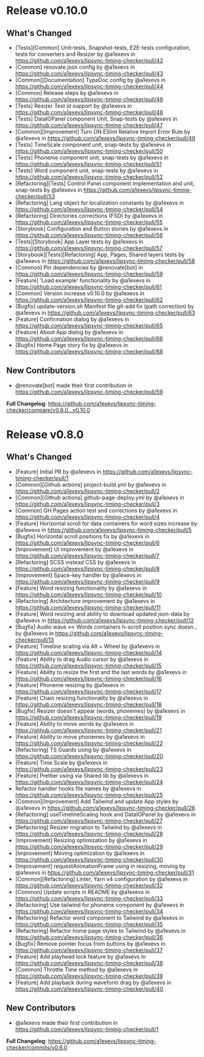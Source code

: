 # Release v0.10.0
## What's Changed
* [Tests][Common] Unit-tests, Snapshot-tests, E2E-tests configuration, tests for converters and Resizer by @a1exevs in https://github.com/a1exevs/lipsync-timing-checker/pull/42
* [Common] renovate.json config by @a1exevs in https://github.com/a1exevs/lipsync-timing-checker/pull/43
* [Common][Documentation] TypeDoc config by @a1exevs in https://github.com/a1exevs/lipsync-timing-checker/pull/44
* [Common] Release steps by @a1exevs in https://github.com/a1exevs/lipsync-timing-checker/pull/46
* [Tests] Resizer Test id support by @a1exevs in https://github.com/a1exevs/lipsync-timing-checker/pull/48
* [Tests] DataIOPanel component Unit, Snap-tests by @a1exevs in https://github.com/a1exevs/lipsync-timing-checker/pull/47
* [Common][Improvement] Turn ON ESlint Relative Import Error Rule by @a1exevs in https://github.com/a1exevs/lipsync-timing-checker/pull/49
* [Tests] TimeScale component unit, snap-tests by @a1exevs in https://github.com/a1exevs/lipsync-timing-checker/pull/50
* [Tests] Phoneme component unit, snap-tests by @a1exevs in https://github.com/a1exevs/lipsync-timing-checker/pull/51
* [Tests] Word component unit, snap-tests by @a1exevs in https://github.com/a1exevs/lipsync-timing-checker/pull/52
* [Refactoring][Tests] Control Panel component implementation and unit, snap-tests by @a1exevs in https://github.com/a1exevs/lipsync-timing-checker/pull/53
* [Refactoring] Lang object for localization constants by @a1exevs in https://github.com/a1exevs/lipsync-timing-checker/pull/54
* [Refactoring] Directories corrections (FSD) by @a1exevs in https://github.com/a1exevs/lipsync-timing-checker/pull/55
* [Storybook] Configuration and Button stories by @a1exevs in https://github.com/a1exevs/lipsync-timing-checker/pull/56
* [Tests][Storybook] App Layer tests by @a1exevs in https://github.com/a1exevs/lipsync-timing-checker/pull/57
* [Storybook][Tests][Refactoring] App, Pages, Shared layers tests by @a1exevs in https://github.com/a1exevs/lipsync-timing-checker/pull/58
* [Common] Pin dependencies by @renovate[bot] in https://github.com/a1exevs/lipsync-timing-checker/pull/59
* [Feature] 'Load example' functionality by @a1exevs in https://github.com/a1exevs/lipsync-timing-checker/pull/61
* [Common] Version increase v0.10.0 by @a1exevs in https://github.com/a1exevs/lipsync-timing-checker/pull/62
* [Bugfix] update-version.sh Manifest file git-add fix (path correction) by @a1exevs in https://github.com/a1exevs/lipsync-timing-checker/pull/63
* [Feature] Confirmation dialog by @a1exevs in https://github.com/a1exevs/lipsync-timing-checker/pull/65
* [Feature] About App dialog by @a1exevs in https://github.com/a1exevs/lipsync-timing-checker/pull/66
* [Bugfix] Home Page story fix by @a1exevs in https://github.com/a1exevs/lipsync-timing-checker/pull/68

## New Contributors
* @renovate[bot] made their first contribution in https://github.com/a1exevs/lipsync-timing-checker/pull/59

**Full Changelog**: https://github.com/a1exevs/lipsync-timing-checker/compare/v0.8.0...v0.10.0

# Release v0.8.0
## What's Changed
* [Feature] Initial PR by @a1exevs in https://github.com/a1exevs/lipsync-timing-checker/pull/1
* [Common][Github actions] project-build.yml by @a1exevs in https://github.com/a1exevs/lipsync-timing-checker/pull/2
* [Common][Github actions] github-page-deploy.yml by @a1exevs in https://github.com/a1exevs/lipsync-timing-checker/pull/3
* [Common] GH Pages action test and corrections by @a1exevs in https://github.com/a1exevs/lipsync-timing-checker/pull/4
* [Feature] Horizontal scroll for data containers for word sizes increase by @a1exevs in https://github.com/a1exevs/lipsync-timing-checker/pull/5
* [Bugfix] Horizontal scroll positions fix by @a1exevs in https://github.com/a1exevs/lipsync-timing-checker/pull/6
* [Improvement] UI improvement by @a1exevs in https://github.com/a1exevs/lipsync-timing-checker/pull/7
* [Refactoring] SCSS instead CSS by @a1exevs in https://github.com/a1exevs/lipsync-timing-checker/pull/8
* [Improvement] Space-key handler by @a1exevs in https://github.com/a1exevs/lipsync-timing-checker/pull/9
* [Feature] Word resizing functionality by @a1exevs in https://github.com/a1exevs/lipsync-timing-checker/pull/10
* [Refactoring] Architecture improvement by @a1exevs in https://github.com/a1exevs/lipsync-timing-checker/pull/11
* [Feature] Word resizing and ability to download updated json-data by @a1exevs in https://github.com/a1exevs/lipsync-timing-checker/pull/12
* [Bugfix] Audio wave <-> Words containers h-scroll position sync doesn… by @a1exevs in https://github.com/a1exevs/lipsync-timing-checker/pull/13
* [Feature] Timeline scaling via Alt + Wheel by @a1exevs in https://github.com/a1exevs/lipsync-timing-checker/pull/14
* [Feature] Ability to drag Audio cursor by @a1exevs in https://github.com/a1exevs/lipsync-timing-checker/pull/15
* [Feature] Ability to resize the first and the last words by @a1exevs in https://github.com/a1exevs/lipsync-timing-checker/pull/16
* [Feature] Phoneme resizing by @a1exevs in https://github.com/a1exevs/lipsync-timing-checker/pull/17
* [Feature] Chain resizing functionality by @a1exevs in https://github.com/a1exevs/lipsync-timing-checker/pull/18
* [Bugfix] Resizer doesn't appear (words, phonemes) by @a1exevs in https://github.com/a1exevs/lipsync-timing-checker/pull/19
* [Feature] Ability to move words by @a1exevs in https://github.com/a1exevs/lipsync-timing-checker/pull/21
* [Feature] Ability to move phonemes by @a1exevs in https://github.com/a1exevs/lipsync-timing-checker/pull/22
* [Refactoring] TS Guards using by @a1exevs in https://github.com/a1exevs/lipsync-timing-checker/pull/20
* [Feature] Time Scale by @a1exevs in https://github.com/a1exevs/lipsync-timing-checker/pull/23
* [Feature] Prettier using via Shared lib by @a1exevs in https://github.com/a1exevs/lipsync-timing-checker/pull/24
* Refactor handler hooks file names by @a1exevs in https://github.com/a1exevs/lipsync-timing-checker/pull/25
* [Common][Improvement] Add Tailwind and update App styles by @a1exevs in https://github.com/a1exevs/lipsync-timing-checker/pull/26
* [Refactoring] useTimelineScaling hook and DataIOPanel by @a1exevs in https://github.com/a1exevs/lipsync-timing-checker/pull/27
* [Refactoring] Resizer migration to Tailwind by @a1exevs in https://github.com/a1exevs/lipsync-timing-checker/pull/28
* [Improvement] Resizing optimization by @a1exevs in https://github.com/a1exevs/lipsync-timing-checker/pull/29
* [Improvement] Moving optimization by @a1exevs in https://github.com/a1exevs/lipsync-timing-checker/pull/30
* [Improvement] requestAnimationFrame using in resizing, moving by @a1exevs in https://github.com/a1exevs/lipsync-timing-checker/pull/31
* [Common][Refactoring] Linter, Yarn v4 configuration by @a1exevs in https://github.com/a1exevs/lipsync-timing-checker/pull/32
* [Common] Update scripts in README by @a1exevs in https://github.com/a1exevs/lipsync-timing-checker/pull/33
* [Refactoring] Use tailwind for phoneme component by @a1exevs in https://github.com/a1exevs/lipsync-timing-checker/pull/34
* [Refactoring] Refactor word component to Tailwind by @a1exevs in https://github.com/a1exevs/lipsync-timing-checker/pull/35
* [Refactoring] Refactor home page styles to Tailwind by @a1exevs in https://github.com/a1exevs/lipsync-timing-checker/pull/36
* [Bugfix] Remove pointer focus from buttons by @a1exevs in https://github.com/a1exevs/lipsync-timing-checker/pull/37
* [Feature] Add playhead lock feature by @a1exevs in https://github.com/a1exevs/lipsync-timing-checker/pull/38
* [Common] Throttle Time method by @a1exevs in https://github.com/a1exevs/lipsync-timing-checker/pull/39
* [Feature] Add playback during waveform drag by @a1exevs in https://github.com/a1exevs/lipsync-timing-checker/pull/40

## New Contributors
* @a1exevs made their first contribution in https://github.com/a1exevs/lipsync-timing-checker/pull/1

**Full Changelog**: https://github.com/a1exevs/lipsync-timing-checker/commits/v0.8.0
